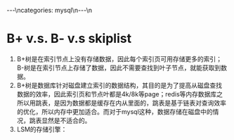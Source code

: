 ---\ncategories: mysql\n---\n
# B+ v.s. B-  v.s skiplist

1. B+树是在索引节点上没有存储数据，因此每个索引页可用存储更多的索引；B-树是在索引节点上存储了数据，因此不需要查找到叶子节点，就能获取到数据。
2. B+树是数据库针对磁盘建立索引的数据结构，其目的是为了提高从磁盘查找数据的效率，因此索引页和节点叶都是4k/8k等page；redis等内存数据库之所以用跳表，是因为数据都是缓存在内从里面的，跳表是基于链表对查询效率的优化，所以内存中更加适合。而对于mysql这种，数据存储在磁盘中的情况，跳表显然是不适合的。
3. LSM的存储引擎：